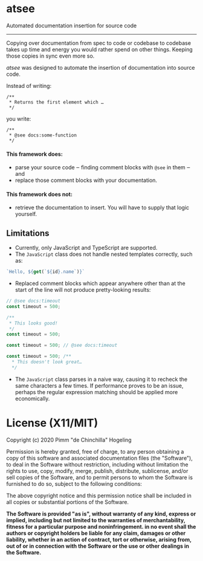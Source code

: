 # atsee

Automated documentation insertion for source code

---

Copying over documentation from spec to code or codebase to codebase takes up time and energy you would rather spend on other things. Keeping those copies in sync even more so.

_atsee_ was designed to automate the insertion of documentation into source code.

Instead of writing:
```
/**
 * Returns the first element which …
 */
```
you write:
```
/**
 * @see docs:some-function
 */
```

#### This framework does:
 * parse your source code ‒ finding comment blocks with `@see` in them ‒ and
 * replace those comment blocks with your documentation.

#### This framework does not:
 * retrieve the documentation to insert. You will have to supply that logic yourself.

## Limitations

 * Currently, only JavaScript and TypeScript are supported.
 * The `JavaScript` class does not handle nested templates correctly, such as:
```javascript
`Hello, ${get(`${id}.name`)}`
```
 * Replaced comment blocks which appear anywhere other than at the start of the line will not produce pretty-looking
   results:
```javascript
// @see docs:timeout
const timeout = 500;

/**
 * This looks good!
 */
const timeout = 500;
```
```javascript
const timeout = 500; // @see docs:timeout

const timeout = 500; /**
  * This doesn't look great…
  */
```
 * The `JavaScript` class parses in a naive way, causing it to recheck the same characters a few times. If performance
   proves to be an issue, perhaps the regular expression matching should be applied more economically.


# License (X11/MIT)
Copyright (c) 2020 Pimm "de Chinchilla" Hogeling

Permission is hereby granted, free of charge, to any person obtaining a copy of this software and associated documentation files (the "Software"), to deal in the Software without restriction, including without limitation the rights to use, copy, modify, merge, publish, distribute, sublicense, and/or sell copies of the Software, and to permit persons to whom the Software is furnished to do so, subject to the following conditions:

The above copyright notice and this permission notice shall be included in all copies or substantial portions of the Software.

**The Software is provided "as is", without warranty of any kind, express or implied, including but not limited to the warranties of merchantability, fitness for a particular purpose and noninfringement. in no event shall the authors or copyright holders be liable for any claim, damages or other liability, whether in an action of contract, tort or otherwise, arising from, out of or in connection with the Software or the use or other dealings in the Software.**